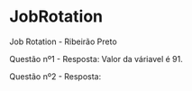 # JobRotation
Job Rotation - Ribeirão Preto

Questão nº1 - Resposta:  Valor da váriavel é 91.

Questão nº2 - Resposta: 

